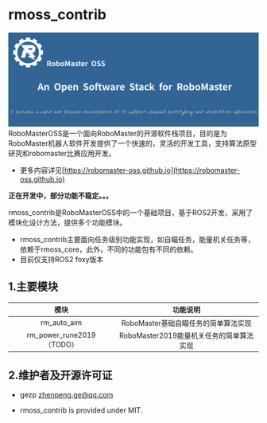 # rmoss_contrib

![](rmoss_bg.png)
RoboMasterOSS是一个面向RoboMaster的开源软件栈项目，目的是为RoboMaster机器人软件开发提供了一个快速的，灵活的开发工具，支持算法原型研究和robomaster比赛应用开发。

* 更多内容详见[https://robomaster-oss.github.io](https://robomaster-oss.github.io)

**正在开发中，部分功能不稳定。。。**

rmoss_contrib是RoboMasterOSS中的一个基础项目，基于ROS2开发，采用了模块化设计方法，提供多个功能模块。

* rmoss_contrib主要面向任务级别功能实现，如自瞄任务，能量机关任务等，依赖于rmoss_core，此外，不同的功能包有不同的依赖。
* 目前仅支持ROS2 foxy版本

## 1.主要模块

|           模块            |                 功能说明                 |
| :-----------------------: | :--------------------------------------: |
|        rm_auto_aim        |   RoboMaster基础自瞄任务的简单算法实现   |
| rm_power_rune2019（TODO） | RoboMaster2019能量机关任务的简单算法实现 |

## 2.维护者及开源许可证

* gezp zhenpeng.ge@qq.com

* rmoss_contrib is provided under MIT.

